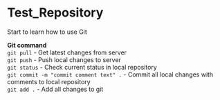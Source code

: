 # Test_Repository
Start to learn how to use Git

**Git command**  
`git pull` - Get latest changes from server  
`git push` - Push local changes to server  
`git status` - Check current status in local repository  
`git commit -m "commit comment text" .` - Commit all local changes with comments to local repository  
`git add .` - Add all changes to git

